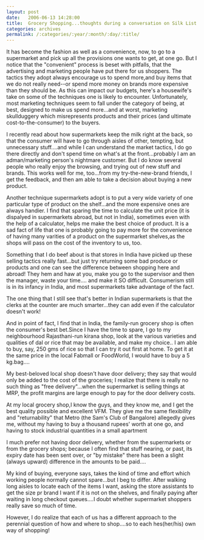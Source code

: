 ```yaml
---
layout: post
date:	2006-06-13 14:28:00
title:  Grocery Shopping...thoughts during a conversation on Silk List
categories: archives
permalink: /:categories/:year/:month/:day/:title/
---
```

It has become the fashion as well as a convenience, now, to go to a supermarket and pick up all the provisions one wants to get, at one go. But I notice that the "convenient" process is beset with pitfalls, that the advertising and marketing people have put there for us shoppers. The tactics they adopt always encourage us to spend more,and  buy items that we do not really need--or spend more money on brands more expensive than they should be. As this can impact our budgets, here's a housewife's take on some of the techniques one is likely to encounter. Unfortunately, most marketing techniques seem to fall under the category of being, at best, designed to make us spend more...and at worst, marketing skullduggery which misrepresents products and their prices (and ultimate cost-to-the-consumer) to the buyers.
 
I recently read about how supermarkets keep the milk right  at the back, so that the consumer will have to go through aisles of other, tempting, but unnecessary stuff....and while I can understand the market tactics, I do go there directly and don't spend time on what's at the front...probably I am an adman/marketing person's nightmare customer. But I do know several people who really enjoy the browsing, and trying out of new stuff and brands. This works well for me, too...from my try-the-new-brand friends, I get the feedback, and then am able to take a decision about buying a new product.
 
Another technique supermarkets adopt is to put a very wide variety of one particular type of product on the shelf...and the more expensive ones are always handier. I find that sparing the time to calculate the unit price (it is dispalyed in supermarkets abroad, but not in India), sometimes even with the help of a calculator, helps me make the best choice of product. It is a sad fact of life that one is probably going to pay more for the convenience of having many varities of a product on the supermarket shelves,as the shops will pass on the cost of the inventory to us, too.

Something that I do beef about is that stores  in India have picked up these selling tactics really fast...but just try returning some bad produce or products and one can see the difference between shopping here and abroad! They hem and haw at you, make you go to the supervisor and then the manager, waste your time.... and make it SO difficult. Consumerism still is in its infancy in India, and most supermarkets take advantage of the fact.
 
The one thing that I still see that's better in Indian supermarkets is that the clerks at the counter are much smarter...they can add even if the calculator doesn't work!

And in point of fact, I find that in India, the family-run grocery shop is often the consumer's best bet.Since I have the time to spare, I go to my neighbourhood Rajasthani-run  kirana shop, look at the various varieties and qualities of dal or rice that may be available, and make my choice.. I am able to buy, say, 250 gms of rice so that I can try it out first at home. To get it at the same price in the local Fabmall or FoodWorld, I would have to buy a 5 kg.bag....
 
My best-beloved local shop doesn't have door delivery; they say that would only be added to the cost of the groceries; I realize that there is really no such thing as "free delivery"...when the supermarket is selling things at MRP, the profit margins are large enough to pay for the door delivery costs.
 
At my local grocery shop,I know the guys, and they know me, and I get the best quality possible and excellent VFM. They give me the same flexibility and "returnability" that Metro (the Sam's Club of Bangalore) allegedly gives me, without my having to buy a thousand rupees' worth at one go, and  having to stock industrial quantities in a small apartment

I much prefer not having door delivery, whether from the supermarkets or from the grocery shops; because I often find that stuff nearing, or past, its expiry date has been sent over, or "by mistake" there has been a slight (always upward) difference in the amounts to be paid....

My kind of buying, everyone says, takes the kind of time and effort which working people normally cannot spare...but I beg to differ. After walking long aisles to locate each of the items I want, asking the store assistants to get the size pr brand I want if it is not on the shelves, and finally paying after waiting in long checkout queues....I doubt whether supermarket shoppers really save so much of time.
 
However, I do realize that each of us has  a different approach to the perennial question of how and where to shop....so to each hes(her/his) own way of shopping!
